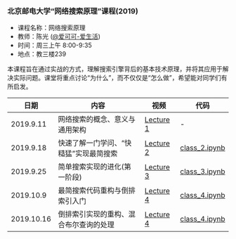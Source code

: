 ### 北京邮电大学“网络搜索原理”课程(2019)
- 课程名称：网络搜索原理
- 教师：陈光 ([@爱可可-爱生活](https://weibo.com/fly51fly))
- 时间：周三上午 8:00-9:35
- 地点：教三楼239

本课程旨在通过实战的方式，理解搜索引擎背后的基本技术原理，并将其应用于解决实际问题。课堂将重点讨论“为什么”，而不仅仅是“怎么做”，希望能对同学们有所启发。


|  日期   | 内容  | 视频 | 代码 |
|  ----  | ----  |  ----  | ----  |
| 2019.9.11  | 网络搜索的概念、意义与通用架构 |  [Lecture 1](https://www.bilibili.com/video/av67367419/?p=1) | - |
| 2019.9.18  | 快速了解一门学问、“快糙猛”实现最简搜索 |  [Lecture 2](https://www.bilibili.com/video/av67367419/?p=2) | [class_2.ipynb](https://github.com/fly51fly/Principle-of-Web-Search/blob/master/class_2.ipynb) |
| 2019.9.25  | 简单搜索实现的进化(第一阶段) | [Lecture 3](https://www.bilibili.com/video/av67367419/?p=3) | [class_3.ipynb](https://github.com/fly51fly/Principle-of-Web-Search/blob/master/class_3.ipynb) |
| 2019.10.9  | 最简搜索代码重构与倒排索引入门 | [Lecture 4](https://www.bilibili.com/video/av67367419/?p=4) | [class_4.ipynb](https://github.com/fly51fly/Principle-of-Web-Search/blob/master/class_4.ipynb) |
| 2019.10.16  | 倒排索引实现的重构、混合布尔查询的处理 | [Lecture 4](https://www.bilibili.com/video/av67367419/?p=5) | [class_4.ipynb](https://github.com/fly51fly/Principle-of-Web-Search/blob/master/class_5.ipynb) |
